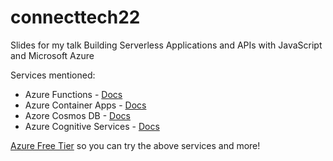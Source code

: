 # connecttech22

Slides for my talk Building Serverless Applications and APIs with JavaScript and Microsoft Azure

Services mentioned:

 * Azure Functions - [Docs](https://learn.microsoft.com/en-us/azure/azure-functions/)
 * Azure Container Apps - [Docs](https://learn.microsoft.com/en-us/azure/container-apps/)
 * Azore Cosmos DB - [Docs](https://learn.microsoft.com/en-us/azure/cosmos-db/)
 * Azure Cognitive Services - [Docs](https://learn.microsoft.com/en-us/azure/cognitive-services/)
 
[Azure Free Tier](https://azure.microsoft.com/en-in/pricing/free-services/) so you can try the above services and more!
